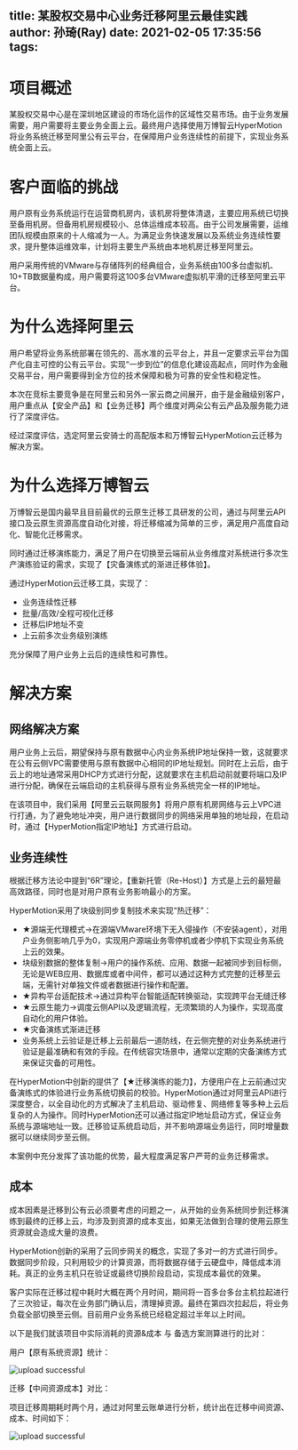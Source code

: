 title: 某股权交易中心业务迁移阿里云最佳实践
author: 孙琦(Ray)
date: 2021-02-05 17:35:56
tags:
---
# 项目概述

某股权交易中心是在深圳地区建设的市场化运作的区域性交易市场。由于业务发展需要，用户需要将主要业务全面上云。最终用户选择使用万博智云HyperMotion将业务系统迁移至阿里公有云平台，在保障用户业务连续性的前提下，实现业务系统全面上云。

# 客户面临的挑战

用户原有业务系统运行在运营商机房内，该机房将整体清退，主要应用系统已切换至备用机房。但备用机房规模较小、总体运维成本较高。由于公司发展需要，运维团队规模由原来的十人缩减为一人。为满足业务快速发展以及系统业务连续性要求，提升整体运维效率，计划将主要生产系统由本地机房迁移至阿里云。

用户采用传统的VMware与存储阵列的经典组合，业务系统由100多台虚拟机、10+TB数据量构成，用户需要将这100多台VMware虚拟机平滑的迁移至阿里云平台。

<!-- more -->

# 为什么选择阿里云

用户希望将业务系统部署在领先的、高水准的云平台上，并且一定要求云平台为国产化自主可控的公有云平台。实现“一步到位”的信息化建设高起点，同时作为金融交易平台，用户需要得到全方位的技术保障和极为可靠的安全性和稳定性。

本次在竞标主要竞争是在阿里云和另外一家云商之间展开，由于是金融级别客户，用户重点从【安全产品】和【业务迁移】两个维度对两朵公有云产品及服务能力进行了深度评估。

经过深度评估，选定阿里云安骑士的高配版本和万博智云HyperMotion云迁移为解决方案。

# 为什么选择万博智云

万博智云是国内最早且目前最优的云原生迁移工具研发的公司，通过与阿里云API接口及云原生资源高度自动化对接，将迁移缩减为简单的三步，满足用户高度自动化、智能化迁移需求。

同时通过迁移演练能力，满足了用户在切换至云端前从业务维度对系统进行多次生产演练验证的需求，实现了【灾备演练式的渐进迁移体验】。

通过HyperMotion云迁移工具，实现了：

* 业务连续性迁移
* 批量/高效/全程可视化迁移
* 迁移后IP地址不变
* 上云前多次业务级别演练

充分保障了用户业务上云后的连续性和可靠性。

# 解决方案

## 网络解决方案

用户业务上云后，期望保持与原有数据中心内业务系统IP地址保持一致，这就要求在公有云侧VPC需要使用与原有数据中心相同的IP地址规划。同时在上云后，由于云上的地址通常采用DHCP方式进行分配，这就要求在主机启动前就要将端口及IP进行分配，确保在云端启动的主机获得与原有业务系统完全一样的IP地址。

在该项目中，我们采用【阿里云云联网服务】将用户原有机房网络与云上VPC进行打通，为了避免地址冲突，用户进行数据同步的网络采用单独的地址段，在启动时，通过【HyperMotion指定IP地址】方式进行启动。


## 业务连续性

根据迁移方法论中提到“6R”理论，【重新托管（Re-Host）】方式是上云的最短最高效路径，同时也是对用户原有业务影响最小的方案。

HyperMotion采用了块级别同步复制技术来实现“热迁移”：

* ★源端无代理模式→在源端VMware环境下无入侵操作（不安装agent），对用户业务侧影响几乎为0，实现用户源端业务零停机或者少停机下实现业务系统上云的效果。
* 块级别数据的整体复制→用户的操作系统、应用、数据一起被同步到目标侧，无论是WEB应用、数据库或者中间件，都可以通过这种方式完整的迁移至云端，无需针对单独文件或者数据进行操作和配置。
* ★异构平台适配技术→通过异构平台智能适配转换驱动，实现跨平台无缝迁移
* ★云原生能力→调度云侧API以及逻辑流程，无须繁琐的人为操作，实现高度自动化的用户体验。
* ★灾备演练式渐进迁移
* 业务系统上云验证是迁移上云前最后一道防线，在云侧完整的对业务系统进行验证是最准确和有效的手段。在传统容灾场景中，通常以定期的灾备演练方式来保证灾备的可用性。

在HyperMotion中创新的提供了【★迁移演练的能力】，方便用户在上云前通过灾备演练式的体验进行业务系统切换前的校验。HyperMotion通过对阿里云API进行深度整合，以全自动化的方式解决了主机启动、驱动修复、网络修复等多种上云后复杂的人为操作。同时HyperMotion还可以通过指定IP地址启动方式，保证业务系统与源端地址一致。迁移验证系统启动后，并不影响源端业务运行，同时增量数据可以继续同步至云侧。

本案例中充分发挥了该功能的优势，最大程度满足客户严苛的业务迁移需求。

## 成本

成本因素是迁移到公有云必须要考虑的问题之一，从开始的业务系统同步到迁移演练到最终的迁移上云，均涉及到资源的成本支出，如果无法做到合理的使用云原生资源就会造成大量的浪费。

HyperMotion创新的采用了云同步网关的概念，实现了多对一的方式进行同步。数据同步阶段，只利用较少的计算资源，而将数据存储于云硬盘中，降低成本消耗。真正的业务主机只在验证或最终切换阶段启动，实现成本最优的效果。

客户实际在迁移过程中耗时大概在两个月时间，期间将一百多台多台主机拉起进行了三次验证，每次在业务部门确认后，清理掉资源。最终在第四次拉起后，将业务负载全部切换至云侧。目前用户业务系统已经稳定超过半年以上时间。

以下是我们就该项目中实际消耗的资源&成本 与 备选方案测算进行的比对：

用户【原有系统资源】统计：

![upload successful](/images/pasted-130.png)

迁移【中间资源成本】对比：

项目迁移周期耗时两个月，通过对阿里云账单进行分析，统计出在迁移中间资源、成本、时间如下：

![upload successful](/images/pasted-131.png)